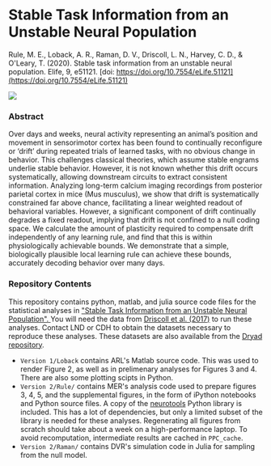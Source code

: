 # Stable Task Information from an Unstable Neural Population

Rule, M. E., Loback, A. R., Raman, D. V., Driscoll, L. N., Harvey, C. D., & O'Leary, T. (2020). Stable task information from an unstable neural population. Elife, 9, e51121. [doi: https://doi.org/10.7554/eLife.51121](https://doi.org/10.7554/eLife.51121)

![](https://github.com/michaelerule/stable-task-information/blob/master/lax%2051121_elife-51121-fig4-v2.tif.png)

### Abstract

Over days and weeks, neural activity representing an animal’s position and movement in sensorimotor cortex has been found to continually reconfigure or ‘drift’ during repeated trials of learned tasks, with no obvious change in behavior. This challenges classical theories, which assume stable engrams underlie stable behavior. However, it is not known whether this drift occurs systematically, allowing downstream circuits to extract consistent information. Analyzing long-term calcium imaging recordings from posterior parietal cortex in mice (Mus musculus), we show that drift is systematically constrained far above chance, facilitating a linear weighted readout of behavioral variables. However, a significant component of drift continually degrades a fixed readout, implying that drift is not confined to a null coding space. We calculate the amount of plasticity required to compensate drift independently of any learning rule, and find that this is within physiologically achievable bounds. We demonstrate that a simple, biologically plausible local learning rule can achieve these bounds, accurately decoding behavior over many days.

### Repository Contents

This repository contains python, matlab, and julia source code files for the statistical analyses in ["Stable Task Information from an Unstable Neural Population". ](https://www.biorxiv.org/content/10.1101/796334v2) You will need the data from [Driscoll et al. (2017)](https://www.sciencedirect.com/science/article/pii/S0092867417308280) to run these analyses. Contact LND or CDH to obtain the datasets necessary to reproduce these analyses. These datasets are also available from the [Dryad repository](https://doi.org/10.5061/dryad.gqnk98sjq).

 - `Version 1/Loback` contains ARL's Matlab source code. This was used to render Figure 2, as well as in prelimenary analyses for Figures 3 and 4. There are also some plotting scipts in Python. 
 - `Version 2/Rule/` contains MER's analysis code used to prepare figures 3, 4, 5, and the supplemental figures, in the form of iPython notebooks and Python source files. A copy of the [neurotools](https://github.com/michaelerule/neurotools) Python library is included. This has a lot of dependencies, but only a limited subset of the library is needed for these analyses. Regenerating all figures from scratch should take about a week on a high-performance laptop. To avoid recomputation, intermediate results are cached in `PPC_cache`.
 - `Version 2/Raman/` contains DVR's simulation code in Julia for sampling from the null model. 
